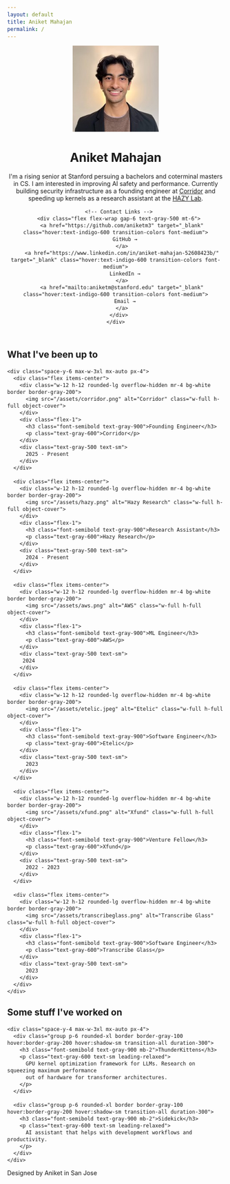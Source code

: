 ```yaml
---
layout: default
title: Aniket Mahajan
permalink: /
---
```


<div class="space-y-20">
  <!-- Hero Section -->
  <header class="flex items-start gap-8">
    <img src="/assets/aura_headshot.jpeg" alt="Aniket Mahajan" class="w-40 h-48 rounded-xl object-cover shadow-sm">
    <div class="flex-1">
      <h1 class="text-3xl font-semibold text-gray-900 mb-4">Aniket Mahajan</h1>
      <div class="text-lg text-gray-600 leading-relaxed space-y-4 max-w-xl">
        <p>
          I'm a rising senior at <span class="text-indigo-600 font-medium">Stanford</span> persuing a bachelors and coterminal masters in CS. I am interested in improving AI safety and performance. 
          Currently building security infrastructure as a founding engineer at <a href="https://corridor.dev" target="_blank" class="text-indigo-600 font-medium hover:underline">Corridor</a> 
          and speeding up kernels as a research assistant at the <a href="https://hazyresearch.stanford.edu" target="_blank" class="text-indigo-600 font-medium hover:underline">HAZY Lab</a>.
        </p>
      </div>
      
      <!-- Contact Links -->
      <div class="flex flex-wrap gap-6 text-gray-500 mt-6">
        <a href="https://github.com/aniketm3" target="_blank" class="hover:text-indigo-600 transition-colors font-medium">
          GitHub →
        </a>
        <a href="https://www.linkedin.com/in/aniket-mahajan-52608423b/" target="_blank" class="hover:text-indigo-600 transition-colors font-medium">
          LinkedIn →
        </a>
        <a href="mailto:aniketm@stanford.edu" target="_blank" class="hover:text-indigo-600 transition-colors font-medium">
          Email →
        </a>
      </div>
    </div>
  </header>

  <!-- Spacer -->
  <div class="h-4"></div>
  
  <!-- What I've Been Up To Section -->
  <section>
    <h2 class="text-xl font-medium text-gray-900 mb-8">What I've been up to</h2>
    
    <div class="space-y-6 max-w-3xl mx-auto px-4">
      <div class="flex items-center">
        <div class="w-12 h-12 rounded-lg overflow-hidden mr-4 bg-white border border-gray-200">
          <img src="/assets/corridor.png" alt="Corridor" class="w-full h-full object-cover">
        </div>
        <div class="flex-1">
          <h3 class="font-semibold text-gray-900">Founding Engineer</h3>
          <p class="text-gray-600">Corridor</p>
        </div>
        <div class="text-gray-500 text-sm">
          2025 - Present
        </div>
      </div>
      
      <div class="flex items-center">
        <div class="w-12 h-12 rounded-lg overflow-hidden mr-4 bg-white border border-gray-200">
          <img src="/assets/hazy.png" alt="Hazy Research" class="w-full h-full object-cover">
        </div>
        <div class="flex-1">
          <h3 class="font-semibold text-gray-900">Research Assistant</h3>
          <p class="text-gray-600">Hazy Research</p>
        </div>
        <div class="text-gray-500 text-sm">
          2024 - Present
        </div>
      </div>
      
      <div class="flex items-center">
        <div class="w-12 h-12 rounded-lg overflow-hidden mr-4 bg-white border border-gray-200">
          <img src="/assets/aws.png" alt="AWS" class="w-full h-full object-cover">
        </div>
        <div class="flex-1">
          <h3 class="font-semibold text-gray-900">ML Engineer</h3>
          <p class="text-gray-600">AWS</p>
        </div>
        <div class="text-gray-500 text-sm">
         2024
        </div>
      </div>
      
      <div class="flex items-center">
        <div class="w-12 h-12 rounded-lg overflow-hidden mr-4 bg-white border border-gray-200">
          <img src="/assets/etelic.jpeg" alt="Etelic" class="w-full h-full object-cover">
        </div>
        <div class="flex-1">
          <h3 class="font-semibold text-gray-900">Software Engineer</h3>
          <p class="text-gray-600">Etelic</p>
        </div>
        <div class="text-gray-500 text-sm">
          2023
        </div>
      </div>
      
      <div class="flex items-center">
        <div class="w-12 h-12 rounded-lg overflow-hidden mr-4 bg-white border border-gray-200">
          <img src="/assets/xfund.png" alt="Xfund" class="w-full h-full object-cover">
        </div>
        <div class="flex-1">
          <h3 class="font-semibold text-gray-900">Venture Fellow</h3>
          <p class="text-gray-600">Xfund</p>
        </div>
        <div class="text-gray-500 text-sm">
          2022 - 2023
        </div>
      </div>
      
      <div class="flex items-center">
        <div class="w-12 h-12 rounded-lg overflow-hidden mr-4 bg-white border border-gray-200">
          <img src="/assets/transcribeglass.png" alt="Transcribe Glass" class="w-full h-full object-cover">
        </div>
        <div class="flex-1">
          <h3 class="font-semibold text-gray-900">Software Engineer</h3>
          <p class="text-gray-600">Transcribe Glass</p>
        </div>
        <div class="text-gray-500 text-sm">
          2023
        </div>
      </div>
    </div>
  </section>

  <!-- Projects Section -->
  <section class="mt-16">
    <h2 class="text-xl font-medium text-gray-900 mb-8">Some stuff I've worked on</h2>
    
    <div class="space-y-4 max-w-3xl mx-auto px-4">
      <div class="group p-6 rounded-xl border border-gray-100 hover:border-gray-200 hover:shadow-sm transition-all duration-300">
        <h3 class="font-semibold text-gray-900 mb-2">ThunderKittens</h3>
        <p class="text-gray-600 text-sm leading-relaxed">
          GPU kernel optimization framework for LLMs. Research on squeezing maximum performance 
          out of hardware for transformer architectures.
        </p>
      </div>
      
      <div class="group p-6 rounded-xl border border-gray-100 hover:border-gray-200 hover:shadow-sm transition-all duration-300">
        <h3 class="font-semibold text-gray-900 mb-2">Sidekick</h3>
        <p class="text-gray-600 text-sm leading-relaxed">
          AI assistant that helps with development workflows and productivity.
        </p>
      </div>
    </div>
  </section>

  <!-- Footer -->
  <footer class="text-center text-gray-400 text-sm mt-16">
    <p>Designed by Aniket in San Jose</p>
  </footer>

</div>
